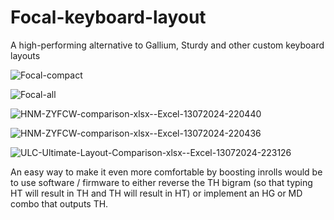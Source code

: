 # Focal-keyboard-layout
A high-performing alternative to Gallium, Sturdy and other custom keyboard layouts

![Focal-compact](https://github.com/user-attachments/assets/6e39f595-086a-48da-bfb0-59e50ef9a164)

![Focal-all](https://github.com/user-attachments/assets/504fb322-3701-4e23-af01-84416957fcac)

![HNM-ZYFCW-comparison-xlsx--Excel-13072024-220440](https://github.com/user-attachments/assets/b7cb2891-cc69-4403-9f7b-fa6f570b4a9a)

![HNM-ZYFCW-comparison-xlsx--Excel-13072024-220436](https://github.com/user-attachments/assets/4fadffe4-fd97-4001-aad6-29e7a26805f0)

![ULC-Ultimate-Layout-Comparison-xlsx--Excel-13072024-223126](https://github.com/user-attachments/assets/72971fd1-62cf-4769-b2bf-d33bff670489)

An easy way to make it even more comfortable by boosting inrolls would be to use software / firmware to either reverse the TH bigram (so that typing HT will result in TH and TH will result in HT) or implement an HG or MD combo that outputs TH.
